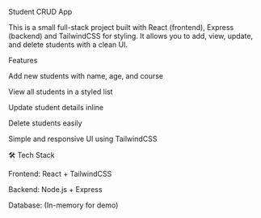 Student CRUD App 

This is a small full-stack project built with React (frontend), Express (backend) and TailwindCSS for styling.
It allows you to add, view, update, and delete students with a clean UI.

 Features

Add new students with name, age, and course

View all students in a styled list

Update student details inline

Delete students easily

Simple and responsive UI using TailwindCSS

🛠 Tech Stack

Frontend: React + TailwindCSS

Backend: Node.js + Express

Database: (In-memory for demo)
